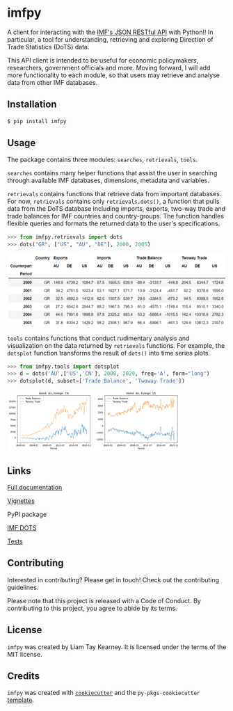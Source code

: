 # imfpy

A client for interacting with the [IMF's JSON RESTful API](https://datahelp.imf.org/knowledgebase/articles/667681-using-json-restful-web-service) with Python!! In particular, a tool for understanding, retrieving and exploring Direction of Trade Statistics (DoTS) data. 

This API client is intended to be useful for economic policymakers, researchers, government officials and more. Moving forward, I will add more functionality to each module, so that users may retrieve and analyse data from other IMF databases.

## Installation

```bash
$ pip install imfpy
```

## Usage

The package contains three modules:  `searches`, `retrievals`, `tools`.

`searches` contains many helper functions that assist the user in searching through available IMF databases, dimensions, metadata and variables. 

`retrievals` contains functions that retrieve data from important databases. For now, `retrievals` contains only `retrievals.dots()`, a function that pulls data from the DoTS database including imports, exports, two-way trade and trade balances for IMF countries and country-groups. The function handles flexible queries and formats the returned data to the user's specifications. 

```python
>>> from imfpy.retrievals import dots
>>> dots("GR", ["US", "AU", "DE"], 2000, 2005)
```

![usage3](https://github.com/ltk2118/imfpy/blob/main/img/usage4.png)

`tools` contains functions that conduct rudimentary analysis and visualization on the data returned by `retrievals` functions. For example, the `dotsplot` function transforms the result of `dots()` into time series plots.

```python
>>> from imfpy.tools import dotsplot
>>> d = dots('AU',['US','CN'], 2000, 2020, freq='A', form="long")
>>> dotsplot(d, subset=['Trade Balance', 'Twoway Trade'])
```

<img src="https://github.com/ltk2118/imfpy/blob/main/img/usage.png" alt="usage" style="zoom:50%;" />

<img src="https://github.com/ltk2118/imfpy/blob/main/img/usage2.png" alt="usage2" style="zoom:50%;" />

## Links

[Full documentation](https://imfpy.readthedocs.io/en/latest/)

[Vignettes](https://github.com/ltk2118/imfpy/blob/main/vignettes/imfpy_vignette.ipynb)

PyPI package

[IMF DOTS](https://data.imf.org/?sk=9D6028D4-F14A-464C-A2F2-59B2CD424B85)

[Tests](https://github.com/ltk2118/imfpy/blob/main/tests/test_imfpy.py)

## Contributing

Interested in contributing?  Please get in touch! Check out the contributing guidelines. 

Please note that this project is released with a Code of Conduct. By contributing to this project, you agree to abide by its terms.

## License

`imfpy` was created by Liam Tay Kearney. It is licensed under the terms of the MIT license.

## Credits

`imfpy` was created with [`cookiecutter`](https://cookiecutter.readthedocs.io/en/latest/) and the `py-pkgs-cookiecutter` [template](https://github.com/py-pkgs/py-pkgs-cookiecutter).

